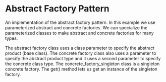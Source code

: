 Abstract Factory Pattern
========================

An implementation of the abstract factory pattern.  In this example we
use parameterized abstract and concrete factories. We can specialize
the parameterized classes to make abstract and concrete factories for
many types.

The abstract factory class uses a class parameter to specify the
abstract product (base class).  The concrete factory class also uses a
parameter to specify the abstract product type and it uses a second
parameter to specify the concrete class type.  The
concrete_factory_singleton class is a singleton concrete factory.  The
get() method lets us get an instance of the singleton factory.
